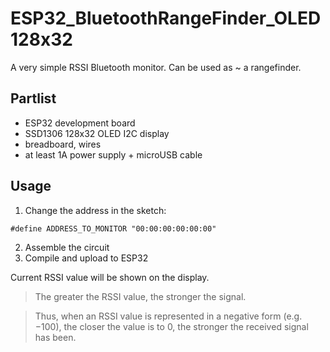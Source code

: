 # ESP32_BluetoothRangeFinder_OLED128x32
A very simple RSSI Bluetooth monitor. Can be used as ~ a rangefinder.

## Partlist

* ESP32 development board
* SSD1306 128x32 OLED I2C display
* breadboard, wires
* at least 1A power supply + microUSB cable

## Usage

1. Change the address in the sketch:

```
#define ADDRESS_TO_MONITOR "00:00:00:00:00:00"
```
2. Assemble the circuit
3. Compile and upload to ESP32

Current RSSI value will be shown on the display.

>  The greater the RSSI value, the stronger the signal. 

> Thus, when an RSSI value is represented in a negative form (e.g. −100), the closer the value is to 0, the stronger the received signal has been.